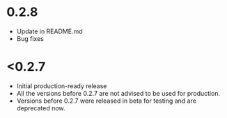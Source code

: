 # 0.2.8

- Update in README.md
- Bug fixes

# <0.2.7

- Initial production-ready release
- All the versions before 0.2.7 are not advised to be used for production.
- Versions before 0.2.7 were released in beta for testing and are deprecated now.